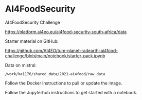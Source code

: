 # AI4FoodSecurity

AI4FoodSecurity Challenge

https://platform.ai4eo.eu/ai4food-security-south-africa/data

Starter material on GitHub:

https://github.com/AI4EO/tum-planet-radearth-ai4food-challenge/blob/main/notebook/starter-pack.ipynb

Data on mistral:

`/work/ka1176/shared_data/2021-ai4food/raw_data`

Follow the Docker instructions to pull or update the image.

Follow the Jupyterhub instructions to get started with a notebook.
